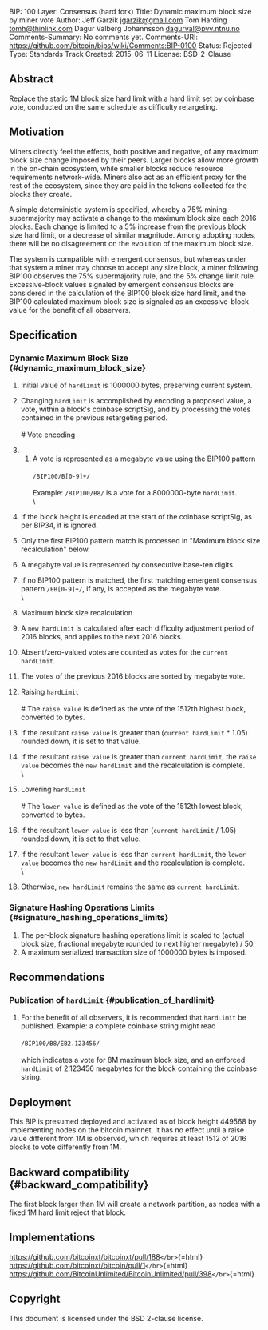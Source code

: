 BIP: 100
Layer: Consensus (hard fork)
Title: Dynamic maximum block size by miner vote
Author: Jeff Garzik <jgarzik@gmail.com>
Tom Harding <tomh@thinlink.com>
Dagur Valberg Johannsson <dagurval@pvv.ntnu.no>
Comments-Summary: No comments yet.
Comments-URI: https://github.com/bitcoin/bips/wiki/Comments:BIP-0100
Status: Rejected
Type: Standards Track
Created: 2015-06-11
License: BSD-2-Clause

## Abstract

Replace the static 1M block size hard limit with a hard limit set by
coinbase vote, conducted on the same schedule as difficulty retargeting.

## Motivation

Miners directly feel the effects, both positive and negative, of any
maximum block size change imposed by their peers. Larger blocks allow
more growth in the on-chain ecosystem, while smaller blocks reduce
resource requirements network-wide. Miners also act as an efficient
proxy for the rest of the ecosystem, since they are paid in the tokens
collected for the blocks they create.

A simple deterministic system is specified, whereby a 75% mining
supermajority may activate a change to the maximum block size each 2016
blocks. Each change is limited to a 5% increase from the previous block
size hard limit, or a decrease of similar magnitude. Among adopting
nodes, there will be no disagreement on the evolution of the maximum
block size.

The system is compatible with emergent consensus, but whereas under that
system a miner may choose to accept any size block, a miner following
BIP100 observes the 75% supermajority rule, and the 5% change limit
rule. Excessive-block values signaled by emergent consensus blocks are
considered in the calculation of the BIP100 block size hard limit, and
the BIP100 calculated maximum block size is signaled as an
excessive-block value for the benefit of all observers.

## Specification

### Dynamic Maximum Block Size {#dynamic_maximum_block_size}

1.  Initial value of `hardLimit` is 1000000 bytes, preserving current
system.
2.  Changing `hardLimit` is accomplished by encoding a proposed value, a
vote, within a block\'s coinbase scriptSig, and by processing the
votes contained in the previous retargeting period.\
\
\# Vote encoding
1.  1.  A vote is represented as a megabyte value using the BIP100
pattern\
\
`/BIP100/B[0-9]+/`\
\
Example: `/BIP100/B8/` is a vote for a 8000000-byte
`hardLimit`.\
\
2.  If the block height is encoded at the start of the coinbase
scriptSig, as per BIP34, it is ignored.
3.  Only the first BIP100 pattern match is processed in
\"Maximum block size recalculation\" below.
4.  A megabyte value is represented by consecutive base-ten
digits.
5.  If no BIP100 pattern is matched, the first matching emergent
consensus pattern `/EB[0-9]+/`, if any, is accepted as the
megabyte vote.\
\

2.  Maximum block size recalculation
1.  A `new hardLimit` is calculated after each difficulty
adjustment period of 2016 blocks, and applies to the next
2016 blocks.
2.  Absent/zero-valued votes are counted as votes for the
`current hardLimit`.
3.  The votes of the previous 2016 blocks are sorted by megabyte
vote.
4.  Raising `hardLimit`\
\
\# The `raise value` is defined as the vote of the 1512th
highest block, converted to bytes.
1.  If the resultant `raise value` is greater than
(`current hardLimit` \* 1.05) rounded down, it is set to
that value.
2.  If the resultant `raise value` is greater than
`current hardLimit`, the `raise value` becomes the
`new hardLimit` and the recalculation is complete.\
\
5.  Lowering `hardLimit`\
\
\# The `lower value` is defined as the vote of the 1512th
lowest block, converted to bytes.
1.  If the resultant `lower value` is less than
(`current hardLimit` / 1.05) rounded down, it is set to
that value.
2.  If the resultant `lower value` is less than
`current hardLimit`, the `lower value` becomes the
`new hardLimit` and the recalculation is complete.\
\
6.  Otherwise, `new hardLimit` remains the same as
`current hardLimit`.

### Signature Hashing Operations Limits {#signature_hashing_operations_limits}

1.  The per-block signature hashing operations limit is scaled to
(actual block size, fractional megabyte rounded to next higher
megabyte) / 50.
2.  A maximum serialized transaction size of 1000000 bytes is imposed.

## Recommendations

### Publication of `hardLimit` {#publication_of_hardlimit}

1.  For the benefit of all observers, it is recommended that `hardLimit`
be published. Example: a complete coinbase string might read\
\
`/BIP100/B8/EB2.123456/`\
\
which indicates a vote for 8M maximum block size, and an enforced
`hardLimit` of 2.123456 megabytes for the block containing the
coinbase string.

## Deployment

This BIP is presumed deployed and activated as of block height 449568 by
implementing nodes on the bitcoin mainnet. It has no effect until a
raise value different from 1M is observed, which requires at least 1512
of 2016 blocks to vote differently from 1M.

## Backward compatibility {#backward_compatibility}

The first block larger than 1M will create a network partition, as nodes
with a fixed 1M hard limit reject that block.

## Implementations

<https://github.com/bitcoinxt/bitcoinxt/pull/188>`</br>`{=html}
<https://github.com/bitcoinxt/bitcoin/pull/1>`</br>`{=html}
<https://github.com/BitcoinUnlimited/BitcoinUnlimited/pull/398>`</br>`{=html}

## Copyright

This document is licensed under the BSD 2-clause license.
